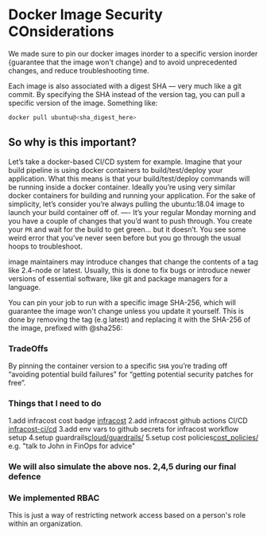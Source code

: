 # Docker Image Security COnsiderations

We made sure to pin our docker images inorder to a specific version inorder {guarantee that the image won't change} and to avoid unprecedented changes, and reduce troubleshooting time.

Each image is also associated with a digest SHA — very much like a git commit. By specifying the SHA instead of the version tag, you can pull a specific version of the image. Something like:

```sh
docker pull ubuntu@<sha_digest_here>
```

## So why is this important?

Let’s take a docker-based CI/CD system for example. Imagine that your build pipeline is using docker containers to build/test/deploy your application. What this means is that your build/test/deploy commands will be running inside a docker container. Ideally you’re using very similar docker containers for building and running your application. For the sake of simplicity, let’s consider you’re always pulling the ubuntu:18.04 image to launch your build container off of.
—-
It’s your regular Monday morning and you have a couple of changes that you’d want to push through. You create your `PR` and wait for the build to get green… but it doesn’t. You see some weird error that you’ve never seen before but you go through the usual hoops to troubleshoot.

image maintainers may introduce changes that change the contents of a tag like 2.4-node or latest. Usually, this is done to fix bugs or introduce newer versions of essential software, like git and package managers for a language.

You can pin your job to run with a specific image SHA-256, which will guarantee the image won't change unless you update it yourself. This is done by removing the tag (e.g latest) and replacing it with the SHA-256 of the image, prefixed with @sha256:

### TradeOffs

By pinning the container version to a specific `SHA` you’re trading off “avoiding potential build failures” for “getting potential security patches for free”.

### Things that I need to do

1.add infracost cost badge [infracost](https://www.infracost.io/docs/infracost_cloud/readme_badge/)
2.add infracost github actions CI/CD [infracost-ci/cd](https://github.com/infracost/actions/)
3.add env vars to github secrets for infracost workflow setup
4.setup guardrails[cloud/guardrails/](https://www.infracost.io/docs/infracost_cloud/guardrails/)
5.setup cost policies[cost_policies/](https://www.infracost.io/docs/features/cost_policies/) e.g. "talk to John in FinOps for advice"

### We will also simulate the above nos. 2,4,5 during our final defence

### We implemented RBAC

This is just a way of restricting network access based on a person's role within an organization.
